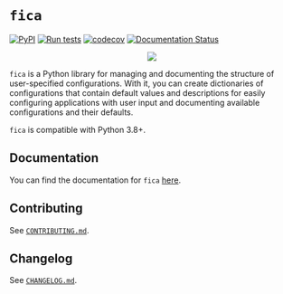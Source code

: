 # `fica` 

[![PyPI](https://img.shields.io/pypi/v/fica.svg)](https://pypi.org/project/fica/)
[![Run tests](https://github.com/chrispyles/fica/actions/workflows/run-tests.yml/badge.svg)](https://github.com/chrispyles/fica/actions/workflows/run-tests.yml)
[![codecov](https://codecov.io/gh/chrispyles/fica/branch/main/graph/badge.svg?token=67BKRAXF7T)](https://codecov.io/gh/chrispyles/fica)
[![Documentation Status](https://readthedocs.org/projects/fica/badge/?version=latest)](https://fica.readthedocs.io/en/latest/?badge=latest)

<p align="center">
  <img src="images/logo.svg" />
</p>

`fica` is a Python library for managing and documenting the structure of user-specified
configurations. With it, you can create dictionaries of configurations that contain default values
and descriptions for easily configuring applications with user input and documenting available
configurations and their defaults.

`fica` is compatible with Python 3.8+.


## Documentation

You can find the documentation for `fica` [here](https://fica.readthedocs.io/).


## Contributing

See [`CONTRIBUTING.md`](CONTRIBUTING.md).


## Changelog

See [`CHANGELOG.md`](CHANGELOG.md).
